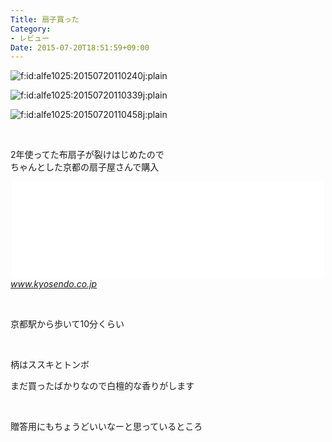 ```yaml
---
Title: 扇子買った
Category:
- レビュー
Date: 2015-07-20T18:51:59+09:00
---
```


<p><img class="hatena-fotolife" title="f:id:alfe1025:20150720110240j:plain" src="http://cdn-ak.f.st-hatena.com/images/fotolife/a/alfe1025/20150720/20150720110240.jpg" alt="f:id:alfe1025:20150720110240j:plain" /></p>
<p><img class="hatena-fotolife" title="f:id:alfe1025:20150720110339j:plain" src="http://cdn-ak.f.st-hatena.com/images/fotolife/a/alfe1025/20150720/20150720110339.jpg" alt="f:id:alfe1025:20150720110339j:plain" /></p>
<p><img class="hatena-fotolife" title="f:id:alfe1025:20150720110458j:plain" src="http://cdn-ak.f.st-hatena.com/images/fotolife/a/alfe1025/20150720/20150720110458.jpg" alt="f:id:alfe1025:20150720110458j:plain" /></p>
<p> </p>
<p>2年使ってた布扇子が裂けはじめたので<br />ちゃんとした京都の扇子屋さんで購入</p>
<p><iframe class="embed-card embed-webcard" style="display: block; width: 100%; height: 155px; max-width: 500px; margin: auto;" title="京扇堂 - 京扇子なら何でも揃う老舗、創業1832年" src="//hatenablog-parts.com/embed?url=http%3A%2F%2Fwww.kyosendo.co.jp%2F" frameborder="0" scrolling="no">&amp;amp;lt;a href="http://www.kyosendo.co.jp/" data-mce-href="http://www.kyosendo.co.jp/"&amp;amp;gt;京扇堂 - 京扇子なら何でも揃う老舗、創業1832年&amp;amp;lt;/a&amp;amp;gt;</iframe><cite class="hatena-citation"><a href="http://www.kyosendo.co.jp/">www.kyosendo.co.jp</a></cite></p>
<p> </p>
<p>京都駅から歩いて10分くらい</p>
<p> </p>
<p>柄はススキとトンボ</p>
<p>まだ買ったばかりなので白檀的な香りがします</p>
<p> </p>
<p>贈答用にもちょうどいいなーと思っているところ</p>
